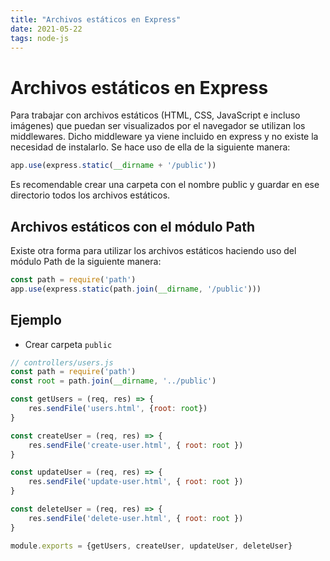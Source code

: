 ```yaml
---
title: "Archivos estáticos en Express"
date: 2021-05-22
tags: node-js
---
```


# Archivos estáticos en Express
Para trabajar con archivos estáticos (HTML, CSS, JavaScript e incluso imágenes) que puedan ser visualizados por el navegador se utilizan los middlewares. Dicho middleware ya viene incluido en express y no existe la necesidad de instalarlo. Se hace uso de ella de la siguiente manera:

````js
app.use(express.static(__dirname + '/public'))
````

Es recomendable crear una carpeta con el nombre public y guardar en ese directorio todos los archivos estáticos.

## Archivos estáticos con el módulo Path
Existe otra forma para utilizar los archivos estáticos haciendo uso del módulo Path de la siguiente manera:

````js
const path = require('path')
app.use(express.static(path.join(__dirname, '/public')))
````

## Ejemplo
- Crear carpeta `public`

````js
// controllers/users.js
const path = require('path')
const root = path.join(__dirname, '../public')

const getUsers = (req, res) => {
    res.sendFile('users.html', {root: root})
}

const createUser = (req, res) => {
    res.sendFile('create-user.html', { root: root })
}

const updateUser = (req, res) => {
    res.sendFile('update-user.html', { root: root })
}

const deleteUser = (req, res) => {
    res.sendFile('delete-user.html', { root: root })
}

module.exports = {getUsers, createUser, updateUser, deleteUser}
````
